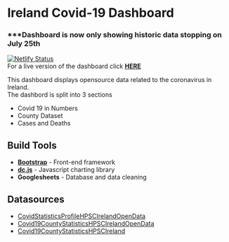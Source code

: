 # Ireland Covid-19 Dashboard
### ***Dashboard is now only showing historic data stopping on July 25th

[![Netlify Status](https://api.netlify.com/api/v1/badges/f848fbba-94a6-46ab-9eaf-070e252fd872/deploy-status)](https://app.netlify.com/sites/ireland-covid19/deploys)  
For a live version of the dashboard click [**HERE**](https://ireland-covid19.netlify.app/)  
  
This dashboard displays opensource data related to the coronavirus in Ireland.  
The dashbord is split into 3 sections
- Covid 19 in Numbers
- County Dataset
- Cases and Deaths  

## Build Tools
- [**Bootstrap**](https://getbootstrap.com/) - Front-end framework
- [**dc.js**](https://dc-js.github.io/dc.js/) - Javascript charting library
- **Googlesheets** - Database and data cleaning  

## Datasources
- [CovidStatisticsProfileHPSCIrelandOpenData](https://data.gov.ie/dataset/covidstatisticsprofilehpscirelandopendata)  
- [Covid19CountyStatisticsHPSCIrelandOpenData](https://data.gov.ie/dataset/covid19countystatisticshpscirelandopendata)  
- [Covid19CountyStatisticsHPSCIreland](https://data.gov.ie/dataset/covid19countystatisticshpscireland)

